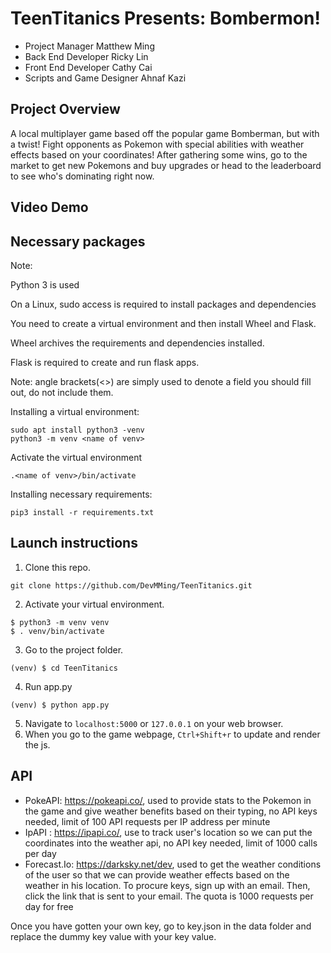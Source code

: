 # TeenTitanics Presents: Bombermon! 
- Project Manager Matthew Ming
- Back End Developer Ricky Lin
- Front End Developer Cathy Cai
- Scripts and Game Designer Ahnaf Kazi

## Project Overview
A local multiplayer game based off the popular game Bomberman, but with a twist! Fight opponents as Pokemon with special abilities with weather effects based on your coordinates! After gathering some wins, go to the market to get new Pokemons and buy upgrades or head to the leaderboard to see who's dominating right now. 

## Video Demo

## Necessary packages
Note:

Python 3 is used

On a Linux, sudo access is required to install packages and dependencies  

You need to create a virtual environment and then install Wheel and Flask.

Wheel archives the requirements and dependencies installed.  

Flask is required to create and run flask apps. 

Note: angle brackets(<>) are simply used to denote a field you should fill out, do not include them.

Installing a virtual environment:

```
sudo apt install python3 -venv
python3 -m venv <name of venv>
```

Activate the virtual environment

```
.<name of venv>/bin/activate
```

Installing necessary requirements:

```
pip3 install -r requirements.txt
```

 
## Launch instructions
1. Clone this repo.
```
git clone https://github.com/DevMMing/TeenTitanics.git
```
2. Activate your virtual environment.
```
$ python3 -m venv venv
$ . venv/bin/activate
```
3. Go to the project folder.
```
(venv) $ cd TeenTitanics
```
4. Run app.py
```
(venv) $ python app.py
```
5. Navigate to ```localhost:5000``` or ```127.0.0.1``` on your web browser.
6. When you go to the game webpage, ```Ctrl+Shift+r``` to update and render the js.

## API
- PokeAPI: https://pokeapi.co/, used to provide stats to the Pokemon in the game and give weather benefits based on their typing, no API keys needed, limit of 100 API requests per IP address per minute 
- IpAPI : https://ipapi.co/, use to track user's location so we can put the coordinates into the weather api, no API key needed, limit of 1000 calls per day 
- Forecast.Io: https://darksky.net/dev, used to get the weather conditions of the user so that we can provide weather effects based on the weather in his location. To procure keys, sign up with an email. Then, click the link that is sent to your email. The quota is 1000 requests per day for free

Once you have gotten your own key, go to key.json in the data folder and replace the dummy key value with your key value. 
